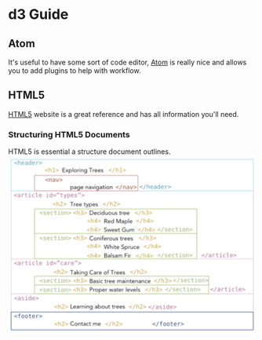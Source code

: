 # d3 Guide

## Atom
It's useful to have some sort of code editor, [Atom](https://atom.io/) is really nice and allows you to add plugins to help with workflow.

## HTML5
[HTML5](https://www.w3.org/TR/html52/) website is a great reference and has all information you'll need.

### Structuring HTML5 Documents
HTML5 is essential a structure document outlines.
![html structure](https://github.com/isabelbbeard/d3-notes/blob/master/images/Screenshot%202019-06-19%20at%2010.35.12.png)
